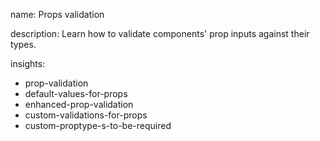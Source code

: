 name: Props validation

description: Learn how to validate components' prop inputs against their types.

insights:
  - prop-validation
  - default-values-for-props
  - enhanced-prop-validation
  - custom-validations-for-props
  - custom-proptype-s-to-be-required
